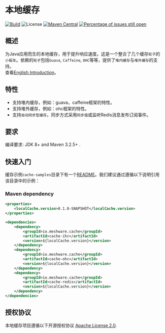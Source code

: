 # 本地缓存

[![Build](https://github.com/meshware/local-cache/actions/workflows/build.yml/badge.svg)](https://github.com/meshware/local-cache/actions/workflows/build.yml)
![License](https://img.shields.io/github/license/meshware/local-cache.svg)
[![Maven Central](https://img.shields.io/maven-central/v/io.meshware.cache/local-cache.svg?label=maven%20central)](https://search.maven.org/search?q=g:io.meshware.cache)
[![Percentage of issues still open](http://isitmaintained.com/badge/open/meshware/local-cache.svg)](http://isitmaintained.com/project/meshware/local-cache "Percentage of issues still open")

## 概述
为Java应用而生的本地缓存，用于提升响应速度。这是一个整合了几个缓存`轮子`的`小板车`。依赖的`轮子`包括`Guava`, `Caffeine`, `OHC`等等，提供了`堆内缓存`与`堆外缓存`的支持。   
查看[English Introduction](./README.md)。

## 特性
- 支持堆内缓存，例如：guava，caffeine框架的特性。
- 支持堆外缓存，例如：ohc框架的特性。
- 支持`自动同步型缓存`，同步方式采用`同步值`或监听Redis消息发布订阅事件。

## 要求
编译要求: JDK 8+ and Maven 3.2.5+ .

## 快速入门
缓存示例`cache-samples`目录下有一个[README](./cache-samples/README.md)。我们建议通过遵循以下说明引用该目录中的示例：

### Maven dependency
```xml
<properties>
    <localCache.version>0.1.0-SNAPSHOT</localCache.version>
</properties>

<dependencies>
    <dependency>
        <groupId>io.meshware.cache</groupId>
        <artifactId>cache-ihc</artifactId>
        <version>${localCache.version}</version>
    </dependency>
    <dependency>
        <groupId>io.meshware.cache</groupId>
        <artifactId>cache-ohc</artifactId>
        <version>${localCache.version}</version>
    </dependency>
    <dependency>
        <groupId>io.meshware.cache</groupId>
        <artifactId>cache-redis</artifactId>
        <version>${localCache.version}</version>
    </dependency>
</dependencies>
```

## 授权协议
本地缓存项目遵循以下开源授权协议 [Apache License 2.0](./LICENSE).
